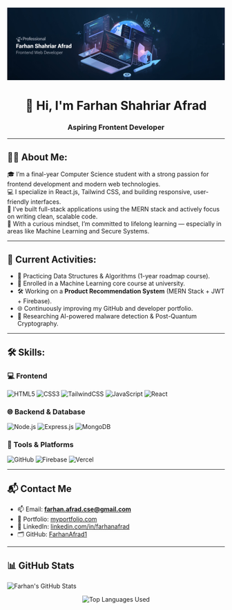 ![Banner](https://raw.githubusercontent.com/FarhanAfrad1/FarhanAfrad1/main/banner.jpg)

<h1 align="center">👋 Hi, I'm Farhan Shahriar Afrad</h1>
<h3 align="center">Aspiring Frontent Developer</h3>

---

## 🧑‍💼 About Me:

🎓 I’m a final-year Computer Science student with a strong passion for frontend development and modern web technologies.  
💻 I specialize in React.js, Tailwind CSS, and building responsive, user-friendly interfaces.  
🚀 I’ve built full-stack applications using the MERN stack and actively focus on writing clean, scalable code.  
🧠 With a curious mindset, I’m committed to lifelong learning — especially in areas like Machine Learning and Secure Systems.

---

## 📌 Current Activities:

- 🚀 Practicing Data Structures & Algorithms (1-year roadmap course).
- 🧠 Enrolled in a Machine Learning core course at university.
- 🛠️ Working on a **Product Recommendation System** (MERN Stack + JWT + Firebase).
- 🌐 Continuously improving my GitHub and developer portfolio.
- 🔐 Researching AI-powered malware detection & Post-Quantum Cryptography.

---

## 🛠 Skills:

### 💻 Frontend
![HTML5](https://img.shields.io/badge/HTML5-E34F26?style=flat&logo=html5&logoColor=white)
![CSS3](https://img.shields.io/badge/CSS3-1572B6?style=flat&logo=css3&logoColor=white)
![TailwindCSS](https://img.shields.io/badge/TailwindCSS-06B6D4?style=flat&logo=tailwind-css&logoColor=white)
![JavaScript](https://img.shields.io/badge/JavaScript-F7DF1E?style=flat&logo=javascript&logoColor=black)
![React](https://img.shields.io/badge/React-61DAFB?style=flat&logo=react&logoColor=black)

### 🌐 Backend & Database
![Node.js](https://img.shields.io/badge/Node.js-339933?style=flat&logo=node.js&logoColor=white)
![Express.js](https://img.shields.io/badge/Express.js-000000?style=flat&logo=express&logoColor=white)
![MongoDB](https://img.shields.io/badge/MongoDB-47A248?style=flat&logo=mongodb&logoColor=white)

### 🧰 Tools & Platforms
![GitHub](https://img.shields.io/badge/GitHub-181717?style=flat&logo=github&logoColor=white)
![Firebase](https://img.shields.io/badge/Firebase-FFCA28?style=flat&logo=firebase&logoColor=black)
![Vercel](https://img.shields.io/badge/Vercel-000000?style=flat&logo=vercel&logoColor=white)

---




## 📬 Contact Me

- 📫 Email: **farhan.afrad.cse@gmail.com**  
- 🔗 Portfolio: [myportfolio.com](https://myportfolio.com)  
- 💼 LinkedIn: [linkedin.com/in/farhanafrad](https://linkedin.com/in/farhanafrad)  
- 🗂 GitHub: [FarhanAfrad1](https://github.com/FarhanAfrad1) 

---



## 📊 GitHub Stats

  <img src="https://github-readme-stats.vercel.app/api?username=FarhanAfrad1&show_icons=true&theme=tokyonight" alt="Farhan's GitHub Stats" />
</p>

<p align="center">
  <img src="https://github-readme-stats.vercel.app/api/top-langs/?username=FarhanAfrad1&layout=compact&theme=tokyonight" alt="Top Languages Used" />
</p>
